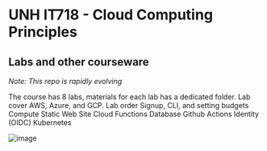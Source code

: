 # UNH IT718 - Cloud Computing Principles

## Labs and other courseware

*Note: This repo is rapidly evolving*

The course has 8 labs, materials for each lab has a dedicated folder.  Lab cover AWS, Azure, and GCP.
Lab order
Signup, CLI, and setting budgets
Compute
Static Web Site
Cloud Functions
Database
Github Actions
Identity (OIDC)
Kubernetes

![image](https://github.com/user-attachments/assets/ecee3272-bc0c-4d0f-a137-13b02909ad65)
